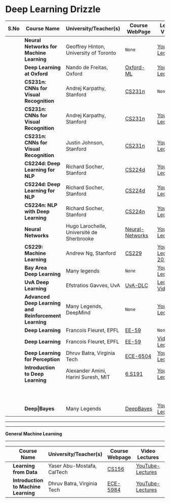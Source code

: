 # Deep Learning Drizzle
| S.No | Course Name                                           | University/Teacher(s)                     | Course WebPage                                               | Lecture Videos                                               | Year |
| ---- | ----------------------------------------------------- | ----------------------------------------- | ------------------------------------------------------------ | ------------------------------------------------------------ | ---- |
|      | **Neural Networks for Machine Learning**              | Geoffrey Hinton, University of Toronto    | `None`                                                       | [YouTube-Lectures](https://www.youtube.com/playlist?list=PLoRl3Ht4JOcdU872GhiYWf6jwrk_SNhz9) | 2012 |
|      | **Deep Learning at Oxford**                           | Nando de Freitas, Oxford                  | [Oxford-ML](http://www.cs.ox.ac.uk/teaching/courses/2014-2015/ml/) | [YouTube-Lectures](https://www.youtube.com/playlist?list=PLE6Wd9FR--EfW8dtjAuPoTuPcqmOV53Fu) | 2015 |
|      | **CS231n: CNNs for Visual Recognition**               | Andrej Karpathy, Stanford                 | [CS231n](http://cs231n.stanford.edu/2015/)                   | `None`                                                       | 2015 |
|      | **CS231n: CNNs for Visual Recognition**               | Andrej Karpathy, Stanford                 | [CS231n](http://cs231n.stanford.edu/2016/)                   | [YouTube-Lectures](https://www.youtube.com/playlist?list=PLkt2uSq6rBVctENoVBg1TpCC7OQi31AlC) | 2016 |
|      | **CS231n: CNNs for Visual Recognition**               | Justin Johnson, Stanford                  | [CS231n](http://cs231n.stanford.edu/2017/)                   | [YouTube-Lectures](https://www.youtube.com/playlist?list=PL3FW7Lu3i5JvHM8ljYj-zLfQRF3EO8sYv) | 2017 |
|      | **CS224d: Deep Learning for NLP**                     | Richard Socher, Stanford                  | [CS224d](http://cs224d.stanford.edu)                         | [YouTube-Lectures](https://www.youtube.com/playlist?list=PLmImxx8Char8dxWB9LRqdpCTmewaml96q) | 2015 |
|      | **CS224d: Deep Learning for NLP**                     | Richard Socher, Stanford                  | [CS224d](http://cs224d.stanford.edu)                         | [YouTube-Lectures](https://www.youtube.com/playlist?list=PLlJy-eBtNFt4CSVWYqscHDdP58M3zFHIG) | 2016 |
|      | **CS224n: NLP with Deep Learning**                    | Richard Socher, Stanford                  | [CS224n](http://web.stanford.edu/class/cs224n/)              | [YouTube-Lectures](https://www.youtube.com/playlist?list=PL3FW7Lu3i5Jsnh1rnUwq_TcylNr7EkRe6) | 2017 |
|      | **Neural Networks**                                   | Hugo Larochelle, Université de Sherbrooke | [Neural-Networks](http://info.usherbrooke.ca/hlarochelle/neural_networks/content.html) | [YouTube-Lectures](https://www.youtube.com/playlist?list=PL6Xpj9I5qXYEcOhn7TqghAJ6NAPrNmUBH) | 2016 |
|      | **CS229: Machine Learning**                           | Andrew Ng, Stanford                       | [CS229](http://cs229.stanford.edu/)                          | [YouTube-Lectures-2014](https://www.youtube.com/playlist?list=PLA89DCFA6ADACE599) | 2017 |
|      | **Bay Area Deep Learning**                            | Many legends                              | `None`                                                       | [YouTube-Lectures](https://www.youtube.com/playlist?list=PLrAXtmErZgOfMuxkACrYnD2fTgbzk2THW) | 2016 |
|      | **UvA Deep Learning**                                 | Efstratios Gavves, UvA                    | [UvA-DLC](https://uvadlc.github.io/)                         | [Lecture-Videos](https://uvadlc.github.io/#lectures)         | 2018 |
|      | **Advanced Deep Learning and Reinforcement Learning** | Many Legends, DeepMind                    | `None`                                                       | [YouTube-Lectures](https://www.youtube.com/playlist?list=PLqYmG7hTraZDNJre23vqCGIVpfZ_K2RZs) | 2018 |
|      | **Deep Learning**                                     | Francois Fleuret, EPFL                    | [EE-59](https://fleuret.org/ee559/)                          | `None`                                                       | 2019 |
|      | **Deep Learning**                                     | Francois Fleuret, EPFL                    | [EE-59](https://fleuret.org/ee559-2018/dlc)                  | [Video-Lectures](https://fleuret.org/ee559-2018/dlc/#materials) | 2018 |
|      | **Deep Learning for Perception**                      | Dhruv Batra, Virginia Tech                | [ECE-6504](https://computing.ece.vt.edu/~f15ece6504/)        | [YouTube-Lectures](https://www.youtube.com/playlist?list=PL-fZD610i7yAsfH2eLBiRDa90kL2ML0f7) | 2015 |
|      | **Introduction to Deep Learning**                     | Alexander Amini, Harini Suresh, MIT       | [6.S191](http://introtodeeplearning.com/)                    | [YouTube-Lectures](https://www.youtube.com/playlist?list=PLtBw6njQRU-rwp5__7C0oIVt26ZgjG9NI) | 2018 |
|      |                                                       |                                           |                                                              |                                                              |      |
|      |                                                       |                                           |                                                              |                                                              |      |
|      |                                                       |                                           |                                                              |                                                              |      |
|      |                                                       |                                           |                                                              |                                                              |      |
|      |                                                       |                                           |                                                              |                                                              |      |
|      |                                                       |                                           |                                                              |                                                              |      |
|      |                                                       |                                           |                                                              |                                                              |      |
|      |                                                       |                                           |                                                              |                                                              |      |
|      |                                                       |                                           |                                                              |                                                              |      |
|      | **Deep\|Bayes**                                       | Many Legends                              | <a href="http://deepbayes.ru/" target="_blank"> DeepBayes</a> | <a href="https://www.youtube.com/playlist?list=PLe5rNUydzV9Q01vWCP9BV7NhJG3j7mz62" target="_blank">YouTube-Lectures</a> | 2018 |

-----------------------------

-----------------------------

**General Machine Learning**

---------------------------



|      | Course Name                          | University/Teacher(s)      | Course Webpage                                      | Video Lectures                                               | Year |
| ---- | ------------------------------------ | -------------------------- | --------------------------------------------------- | ------------------------------------------------------------ | ---- |
|      | **Learning from Data**               | Yaser Abu-Mostafa, CalTech | [CS156](http://work.caltech.edu/telecourse.html)    | [YouTube-Lectures](https://www.youtube.com/playlist?list=PLD63A284B7615313A) | 2012 |
|      | **Introduction to Machine Learning** | Dhruv Batra, Virginia Tech | [ECE-5984](https://filebox.ece.vt.edu/~s15ece5984/) | [YouTube-Lectures](https://www.youtube.com/playlist?list=PL-fZD610i7yDUiNTFy-tEOxkTwg4mHZHu) | 2015 |

